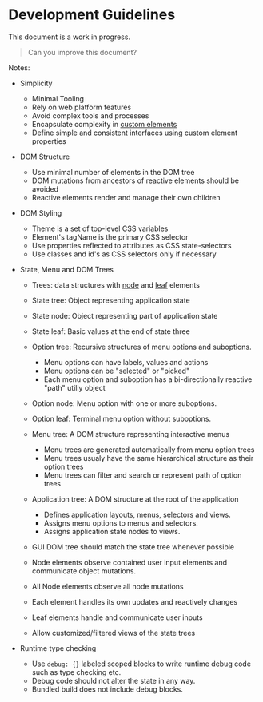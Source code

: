 # Development Guidelines

This document is a work in progress.

> Can you improve this document? 

Notes:

* Simplicity
  * Minimal Tooling
  * Rely on web platform features
  * Avoid complex tools and processes
  * Encapsulate complexity in <u>custom elements</u>
  * Define simple and consistent interfaces using custom element properties
* DOM Structure
  * Use minimal number of elements in the DOM tree
  * DOM mutations from ancestors of reactive elements should be avoided
  * Reactive elements render and manage their own children
* DOM Styling
  * Theme is a set of top-level CSS variables
  * Element's tagName is the primary CSS selector
  * Use properties reflected to attributes as CSS state-selectors
  * Use classes and id's as CSS selectors only if necessary
* State, Menu and DOM Trees
  * Trees: data structures with <u>node</u> and <u>leaf</u> elements
  * State tree: Object representing application state
  * State node: Object representing part of application state
  * State leaf: Basic values at the end of state three

  * Option tree: Recursive structures of menu options and suboptions.
    - Menu options can have labels, values and actions
    - Menu options can be "selected" or "picked"
    - Each menu option and suboption has a bi-directionally reactive "path" utiliy object
  * Option node: Menu option with one or more suboptions.
  * Option leaf: Terminal menu option without suboptions.

  * Menu tree: A DOM structure representing interactive menus
    - Menu trees are generated automatically from menu option trees
    - Menu trees usualy have the same hierarchical structure as their option trees
    - Menu trees can filter and search or represent path of option trees

  * Application tree: A DOM structure at the root of the application
    - Defines application layouts, menus, selectors and views.
    - Assigns menu options to menus and selectors.
    - Assigns application state nodes to views.

  * GUI DOM tree should match the state tree whenever possible
  * Node elements observe contained user input elements and communicate object mutations.
  * All Node elements observe all node mutations
  * Each element handles its own updates and reactively changes
  * Leaf elements handle and communicate user inputs
  * Allow customized/filtered views of the state trees

* Runtime type checking
  * Use `debug: {}` labeled scoped blocks to write runtime debug code such as type checking etc.
  * Debug code should not alter the state in any way.
  * Bundled build does not include debug blocks.
